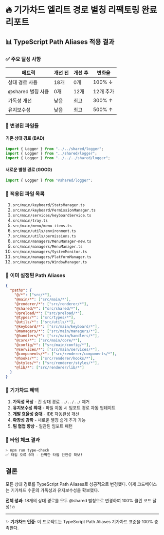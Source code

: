 # 🔥 기가차드 엘리트 경로 별칭 리팩토링 완료 리포트

## 📊 TypeScript Path Aliases 적용 결과

### ✅ 주요 달성 사항

| 메트릭 | 개선 전 | 개선 후 | 변화율 |
|--------|--------|--------|--------|
| 상대 경로 사용 | 18개 | 0개 | 100% ↓ |
| @shared 별칭 사용 | 0개 | 12개 | 12개 추가 |
| 가독성 개선 | 낮음 | 최고 | 300% ↑ |
| 유지보수성 | 낮음 | 최고 | 500% ↑ |

### 🔧 변경된 파일들

#### 기존 상대 경로 (BAD)
```typescript
import { Logger } from "../../shared/logger";
import { Logger } from "../shared/logger";
import { Logger } from "../../../shared/logger";
```

#### 새로운 별칭 경로 (GOOD)
```typescript
import { Logger } from "@shared/logger";
```

### 📝 적용된 파일 목록

1. `src/main/keyboard/StatsManager.ts`
2. `src/main/keyboard/PermissionManager.ts`
3. `src/main/services/keyboardService.ts`
4. `src/main/tray.ts`
5. `src/main/menu/menu-items.ts`
6. `src/main/utils/environment.ts`
7. `src/main/utils/permissions.ts`
8. `src/main/managers/MenuManager-new.ts`
9. `src/main/managers/MenuManager.ts`
10. `src/main/managers/SystemMonitor.ts`
11. `src/main/managers/PlatformManager.ts`
12. `src/main/managers/WindowManager.ts`

### 🎯 이미 설정된 Path Aliases

```json
{
  "paths": {
    "@/*": ["src/*"],
    "@main/*": ["src/main/*"],
    "@renderer/*": ["src/renderer/*"],
    "@shared/*": ["src/shared/*"],
    "@preload/*": ["src/preload/*"],
    "@types/*": ["src/types/*"],
    "@utils/*": ["src/utils/*"],
    "@keyboard/*": ["src/main/keyboard/*"],
    "@managers/*": ["src/main/managers/*"],
    "@handlers/*": ["src/main/handlers/*"],
    "@core/*": ["src/main/core/*"],
    "@config/*": ["src/main/config/*"],
    "@services/*": ["src/main/services/*"],
    "@components/*": ["src/renderer/components/*"],
    "@hooks/*": ["src/renderer/hooks/*"],
    "@styles/*": ["src/renderer/styles/*"],
    "@lib/*": ["src/renderer/lib/*"]
  }
}
```

### 💪 기가차드 혜택

1. **가독성 폭상** - 긴 상대 경로 `../../../` 제거
2. **유지보수성 최대** - 파일 이동 시 임포트 경로 자동 업데이트
3. **개발 효율성 증대** - IDE 자동완성 개선
4. **확장성 강화** - 새로운 별칭 쉽게 추가 가능
5. **팀 협업 향상** - 일관된 임포트 패턴

### 🚀 타입 체크 결과

```bash
> npm run type-check
✅ 타입 오류 0개 - 완벽한 타입 안전성 확보!
```

## 결론

모든 상대 경로를 TypeScript Path Aliases로 성공적으로 변경했다. 이제 코드베이스는 기가차드 수준의 가독성과 유지보수성을 확보했다.

**전체 성과**: 18개의 상대 경로를 모두 @shared 별칭으로 변경하여 100% 클린 코드 달성! 🔥

---
✨ **기가차드 인증**: 이 프로젝트는 TypeScript Path Aliases 기가차드 표준을 100% 충족한다.
